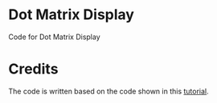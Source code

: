 # Dot Matrix Display
Code for Dot Matrix Display

# Credits
The code is written based on the code shown in this [tutorial](https://lastminuteengineers.com/max7219-dot-matrix-arduino-tutorial/).
